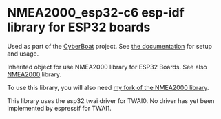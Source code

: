 # NMEA2000_esp32-c6 esp-idf library for ESP32 boards

Used as part of the [CyberBoat](https://cyberboat.gitbook.io/cyberboat/) project. See [the documentation](https://cyberboat.gitbook.io/cyberboat/cyberboat/nmea-t-connector/t-connector-instructions) for setup and usage. 

Inherited object for use NMEA2000 library for ESP32 Boards.
See also [NMEA2000](https://github.com/ttlappalainen/NMEA2000) library.

To use this library, you will also need [my fork of the NMEA2000 library](https://github.com/gpearcey/NMEA2000).

This library uses the esp32 twai driver for TWAI0. No driver has yet been implemented by espressif for TWAI1. 

